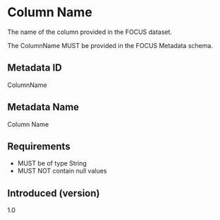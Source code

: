 # Column Name

The name of the column provided in the FOCUS dataset.

The ColumnName MUST be provided in the FOCUS Metadata schema.

## Metadata ID

ColumnName

## Metadata Name

Column Name

## Requirements
- MUST be of type String
- MUST NOT contain null values

## Introduced (version)

1.0
